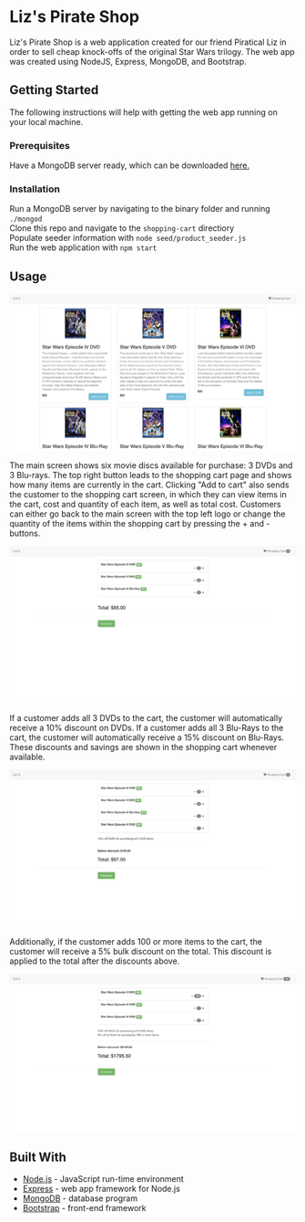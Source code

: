 # Liz's Pirate Shop

Liz's Pirate Shop is a web application created for our friend Piratical Liz in order to sell cheap knock-offs of the original Star Wars trilogy. The web app was created using NodeJS, Express, MongoDB, and Bootstrap.

## Getting Started
The following instructions will help with getting the web app running on your local machine.

### Prerequisites
Have a MongoDB server ready, which can be downloaded [here.](https://www.mongodb.com/download-center/community)

### Installation
Run a MongoDB server by navigating to the binary folder and running `./mongod`<br>
Clone this repo and navigate to the `shopping-cart` directiory<br>
Populate seeder information with `node seed/product_seeder.js`<br>
Run the web application with `npm start`

## Usage

![main screen](./screens/liz-screen1.png)

The main screen shows six movie discs available for purchase: 3 DVDs and 3 Blu-rays. The top right button leads to the shopping cart page and shows how many items are currently in the cart. Clicking "Add to cart" also sends the customer to the shopping cart screen, in which they can view items in the cart, cost and quantity of each item, as well as total cost. Customers can either go back to the main screen with the top left logo or change the quantity of the items within the shopping cart by pressing the + and - buttons.<br>

![shopping cart](./screens/liz-screen2.png)

If a customer adds all 3 DVDs to the cart, the customer will automatically receive a 10% discount on DVDs. If a customer adds all 3 Blu-Rays to the cart, the customer will automatically receive a 15% discount on Blu-Rays. These discounts and savings are shown in the shopping cart whenever available.<br>

![discounts](./screens/liz-screen3.png)

Additionally, if the customer adds 100 or more items to the cart, the customer will receive a 5% bulk discount on the total. This discount is applied to the total after the discounts above.

![bulk discount](./screens/liz-screen4.png)

## Built With

* [Node.js](https://nodejs.org) - JavaScript run-time environment
* [Express](https://expressjs.com/) - web app framework for Node.js
* [MongoDB](https://www.mongodb.com/) - database program
* [Bootstrap](http://getbootstrap.com/) - front-end framework








